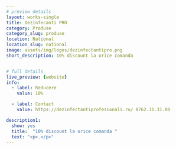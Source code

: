 ```yaml
---
# preview details
layout: works-single
title: Dezinfecanti PRO
category: Produse
category_slug: produse
location: National
location_slug: national
image: assets/img/logos/dezinfectantipro.png
short_description: 10% discount la orice comanda


# full details
live_preview: {website}
info:
  - label: Reducere
    value: 10%

  - label: Contact
    value: https://dezinfectantiprofesionali.ro/ 0762.31.31.00

description1:
  show: yes
  title:  "10% discount la orice comanda "
  text: "<p>.</p>"
---
```

